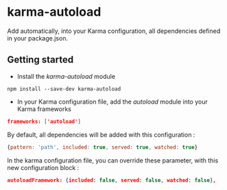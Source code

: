 # karma-autoload

Add automatically, into your Karma configuration, all dependencies defined in your package.json.

## Getting started

* Install the *karma-autoload* module

```shell
npm install --save-dev karma-autoload
```

* In your Karma configuration file, add the *autoload* module into your Karma frameworks

```json
frameworks: ['autoload']
```

By default, all dependencies will be added with this configuration :

```javascript
{pattern: 'path', included: true, served: true, watched: true}
```

In the karma configuration file, you can override these parameter, with this new configuration block :

```json
autoloadFramework: {included: false, served: false, watched: false},
```
